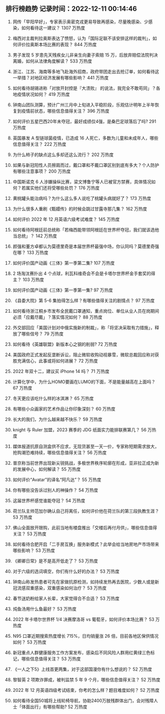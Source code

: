 
## 排行榜趋势 记录时间：2022-12-11 00:14:46
  
  1. 网传「早阳早好」，专家表示奥密克戎更易导致再感染，尽量晚感染、少感染，如何看待这一建议？ 1307 万热度
    
  2. 梅西对主裁判拉奥斯表达了愤怒，认为「国际足联不该安排这样的裁判」，如何评价拉奥斯本场比赛的表现？ 844 万热度
    
  3. 男子发现 5 岁患先天残疾女儿非亲生向妻子索赔 15 万，后放弃赔偿法院判决离婚，如何从法律角度解读？ 533 万热度
    
  4. 浙江、江苏、海南等多地飞赴海外招商，政府带团走出去抢订单，如何看待这一举措？对地区经济发展有哪些影响？ 441 万热度
    
  5. 如何看待胡锡进称「对放开封控是『大溃败』 的说法，我完全不敢苟同」？各地疫情状况如何？ 419 万热度
    
  6. 钟南山团队测算，预计广州三月中上旬进入平稳阶段，乐观估计明年上半年恢复到疫情前状态，哪些信息值得关注？ 396 万热度
    
  7. 如何评价五星巴西20年未夺冠，最好成绩仅4强，是桑巴足球落后了吗? 291 万热度
    
  8. 英国暴发 A 型链球菌疫情，已造成 16 人死亡，多数为儿童和未成年人，哪些信息值得关注？ 222 万热度
    
  9. 为什么柿子的缺点这么多却还这么流行？ 202 万热度
    
  10. 如果与新冠阳性人员擦肩而过，戴口罩和不戴口罩区别到底有多大？个人防护有哪些注意事项？ 200 万热度
    
  11. 中国斯诺克 6 人涉嫌操纵比赛，梁文博鲁宁等人已被官方禁赛，具体情况如何？若属实他们还将受哪些处罚？ 176 万热度
    
  12. 黄桃罐头能治病吗？为什么这么多人说吃了桃罐头病就好了？ 173 万热度
    
  13. 为什么很多人重刷《甄嬛传》的时候会跳过甘露寺那几集？ 162 万热度
    
  14. 如何评价 2022 年 12 月英语六级考试难度？ 145 万热度
    
  15. 如何看待阿根廷前总统称「若梅西能带领阿根廷在世界杯夺冠，我们就该选他当总统」？ 142 万热度
    
  16. 颜强和董方卓都认为莫德里奇是本届世界杯最强中场，你认同吗？莫德里奇强在哪？ 133 万热度
    
  17. 如何评价国产动画《三体》第一季第二集? 107 万热度
    
  18. 2 场淘汰赛扑出 4 个点球，利瓦科维奇会不会是卡塔尔世界杯金手套奖的得主？ 103 万热度
    
  19. 如何评价国产动画《三体》第一季第一集? 97 万热度
    
  20. 《县委大院》第 5-6 集拍得怎么样？有哪些值得关注的剧情点？ 97 万热度
    
  21. 如何看待浙江桐乡市发布全民戴口罩通知，重点岗位、单位从业人员在岗期间必须「应戴尽戴」？落实情况如何？ 88 万热度
    
  22. 外交部回应「美国计划对中俄实施新的制裁」，称「将坚决采取有力措施」，释放了哪些信号？ 79 万热度
    
  23. 如何看待《英雄联盟》新版本心之钢的削弱? 72 万热度
    
  24. 美国政府正式发起反垄断诉讼，阻止微软收购动视暴雪，微软总裁回应称对获胜充满信心，此事或将如何进展？ 72 万热度
    
  25. 2022 年双十二，建议买 iPhone 14 吗？ 71 万热度
    
  26. 计算化学中，为什么HOMO要画在LUMO的下面，不是能量越高在上面吗？ 67 万热度
    
  27. 冬天更应该吃什么样的冰淇淋？ 65 万热度
    
  28. 有哪些小众画家的艺术作品让你印象深刻？ 60 万热度
    
  29. 长大的我们，为什么越来越不快乐？ 59 万热度
    
  30. knight 与 Ruler 加盟，2023 赛季的 JDG 纸面实力能排联赛第几？ 56 万热度
    
  31. 媒体报道抗原自测盒供不应求，无现货甚至一天一价，专家称短期需求放大，抢购潮恐难持续，哪些信息值得关注？ 56 万热度
    
  32. 普京称当前世界出现新尖锐挑战，多极世界秩序轮廓在形成，亚非拉正成为新的发展中心，如何解读？ 55 万热度
    
  33. 如何评价“Avatar”的译名“阿凡达”？ 55 万热度
    
  34. 你有哪些没告诉过别人的神操作？ 54 万热度
    
  35. 这届世界杯感觉谁能夺冠？ 54 万热度
    
  36. 荷兰队主帅范加尔确认自己将离任，如何评价他在荷兰队的第三段执教生涯？ 53 万热度
    
  37. 佛山全面放开限购，此前当地有楼盘推出「交楼后再付月供」，哪些信息值得关注？ 53 万热度
    
  38. 如何看待合肥开启「二手房互换」服务新模式？此举会给当地房地产市场带来哪些影响？ 53 万热度
    
  39. 《卿卿日常》是不是高开低走了？ 53 万热度
    
  40. 对于六级的选词填空，你们有什么好的办法？ 53 万热度
    
  41. 钟南山称发热患者可先在家做抗原检测，如持续发热再去医院，少数人或是新冠流感双重感染，双重感染如何治疗？ 53 万热度
    
  42. 春节送奶粉给家人长辈，大家觉得合不合适？ 53 万热度
    
  43. 炖鱼汤用什么鱼最好？ 53 万热度
    
  44. 2022 年卡塔尔世界杯 1/4 决赛摩洛哥 vs 葡萄牙，如何评价本场比赛？ 53 万热度
    
  45. N95 口罩近期搜索热度增长 715%，日均销量涨 26 倍，目前各地区保供情况如何？ 53 万热度
    
  46. 新冠重点人群健康服务工作方案发布，感染后不同风险人群用红黄绿三色标记，哪些信息值得关注？ 53 万热度
    
  47. 《一人之下5》上线首更两集，对于这部国漫你有什么想说的？ 52 万热度
    
  48. 黎智英 2 项欺诈罪成，被判监禁 5 年 9 个月，哪些信息值得关注？ 52 万热度
    
  49. 2022 年 12 月英语四级考试结束，你考的怎么样？题目难度如何？ 52 万热度
    
  50. 如何看待全国50城将上线轮椅导航，协助2400万肢残群体出门，会对残障人士「体面出行」有哪些帮助? 52 万热度
    